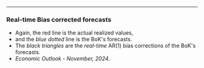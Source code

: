
---

### Real-time Bias corrected forecasts
- Again, the red line is the actual realized values,
- and the *blue dotted* line is the BoK's forecasts.
- The *black triangles* are the *real-time* AR(1) bias corrections of the BoK's forecasts.
- *Economic Outlook - November, 2024*.